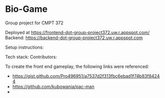 # Bio-Game

Group project for CMPT 372

Deployed at https://frontend-dot-group-project372.uw.r.appspot.com/
Backend: https://backend-dot-group-project372.uw.r.appspot.com


Setup instructions:


Tech stack:
Contributors:


To create the front end gameplay, the following links were referenced:

- https://gist.github.com/Pro496951/a7537d2f313fbc6ebad1f74b83f84244
- https://github.com/kubowania/pac-man
- 